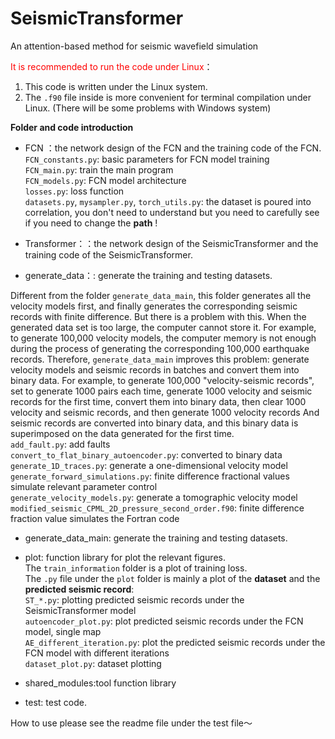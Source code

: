 # SeismicTransformer

An attention-based method for seismic wavefield simulation

<font color=red>It is recommended to run the code under Linux</font>：
1. This code is written under the Linux system.
2. The `.f90` file inside is more convenient for terminal compilation under Linux. (There will be some problems with Windows system)

**<font sizr=12>Folder and code introduction</font>**

- FCN ：the network design of the FCN and the training code of the FCN.
<br>`FCN_constants.py`: basic parameters for FCN model training
<br>`FCN_main.py`: train the main program
<br>`FCN_models.py`: FCN model architecture
<br>`losses.py`: loss function
<br>`datasets.py`, `mysampler.py`, `torch_utils.py`: the dataset is poured into correlation, you don't need to understand but you need to carefully see if you need to change the **path** !


- Transformer：：the network design of the SeismicTransformer and the training code of the SeismicTransformer.

- generate_data：: generate the training and testing datasets. 


Different from the folder `generate_data_main`, this folder generates all the velocity models first, and finally 
generates the corresponding seismic records with finite difference. But there is a problem with this. When the 
generated data set is too large, the computer cannot store it. For example, to generate 100,000 velocity models, 
the computer memory is not enough during the process of generating the corresponding 100,000 earthquake records.
Therefore, `generate_data_main` improves this problem: generate velocity models and seismic records in batches 
and convert them into binary data. For example, to generate 100,000 "velocity-seismic records", set to generate
1000 pairs each time, generate 1000 velocity and seismic records for the first time, convert them into binary data,
then clear 1000 velocity and seismic records, and then generate 1000 velocity records And seismic records are converted 
into binary data, and this binary data is superimposed on the data generated for the first time.
<br>`add_fault.py`: add faults
<br>`convert_to_flat_binary_autoencoder.py`: converted to binary data
<br>`generate_1D_traces.py`: generate a one-dimensional velocity model
<br>`generate_forward_simulations.py`: finite difference fractional values simulate relevant parameter control
<br>`generate_velocity_models.py`: generate a tomographic velocity model
<br>`modified_seismic_CPML_2D_pressure_second_order.f90`: finite difference fraction value simulates the Fortran code

- generate_data_main: generate the training and testing datasets. 

- plot: function library for plot the relevant figures.
<br>The `train_information` folder is a plot of training loss.
<br>The `.py` file under the `plot` folder is mainly a plot of the **dataset** and the **predicted seismic record**:
<br>`ST_*.py`: plotting predicted seismic records under the SeismicTransformer model
<br>`autoencoder_plot.py`: plot predicted seismic records under the FCN model, single map
<br>`AE_different_iteration.py`: plot the predicted seismic records under the FCN model with different iterations
<br>`dataset_plot.py`: dataset plotting

- shared_modules:tool function library

- test: test code.

How to use please see the readme file under the test file～
